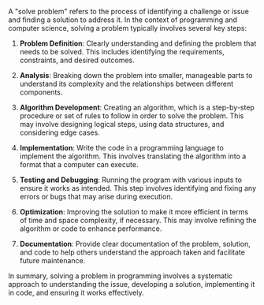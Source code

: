 A "solve problem" refers to the process of identifying a challenge or issue and finding a solution to address it. In the context of programming and computer science, solving a problem typically involves several key steps:

1. **Problem Definition**: Clearly understanding and defining the problem that needs to be solved. This includes identifying the requirements, constraints, and desired outcomes.

2. **Analysis**: Breaking down the problem into smaller, manageable parts to understand its complexity and the relationships between different components.

3. **Algorithm Development**: Creating an algorithm, which is a step-by-step procedure or set of rules to follow in order to solve the problem. This may involve designing logical steps, using data structures, and considering edge cases.

4. **Implementation**: Write the code in a programming language to implement the algorithm. This involves translating the algorithm into a format that a computer can execute.

5. **Testing and Debugging**: Running the program with various inputs to ensure it works as intended. This step involves identifying and fixing any errors or bugs that may arise during execution.

6. **Optimization**: Improving the solution to make it more efficient in terms of time and space complexity, if necessary. This may involve refining the algorithm or code to enhance performance.

7. **Documentation**: Provide clear documentation of the problem, solution, and code to help others understand the approach taken and facilitate future maintenance.

In summary, solving a problem in programming involves a systematic approach to understanding the issue, developing a solution, implementing it in code, and ensuring it works effectively.

